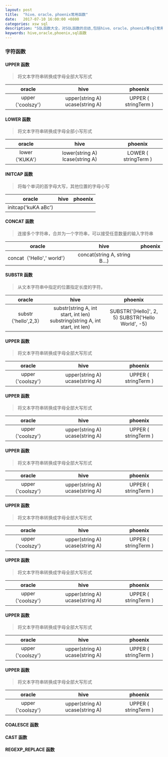 ```yaml
---
layout: post
title:  "hive、oracle、phoenix常用函数"
date:   2017-07-10 16:00:00 +0800
categories: xsw sql
description: "SQL函数大全，对SQL函数的总结,包括hive、oracle、phoenix等sql常用函数"
keywords: hive,oracle,phoenix,sql函数
---
```

### 字符函数

#### UPPER 函数

> 将文本字符串转换成字母全部大写形式

|       oracle      |                hive               |        phoenix       |
|      :-------:    |              :------:             |       :------:       |
| upper（'coolszy'）|  upper(string A) ucase(string A)  | UPPER ( stringTerm ) |

#### LOWER 函数

> 将文本字符串转换成字母全部小写形式

|       oracle      |                hive               |        phoenix       |
|      :-------:    |              :------:             |       :------:       |
| lower（'KUKA'）   |  lower(string A) lcase(string A)  | LOWER ( stringTerm ) |

#### INITCAP 函数

> 将每个单词的首字母大写，其他位置的字母小写

|       oracle       |                hive               |        phoenix       |
|      :-------:     |              :------:             |       :------:       |
| initcap('kuKA aBc')|                                   |  |

#### CONCAT 函数

> 连接多个字符串，合并为一个字符串，可以接受任意数量的输入字符串

|           oracle          |                hive               |        phoenix       |
|         :-------:         |              :------:             |       :------:       |
| concat（'Hello',' world'）|  concat(string A, string B…)      |                      |

#### SUBSTR 函数

> 从文本字符串中指定的位置指定长度的字符。                             

|       oracle         |                                  hive                                         |                        phoenix                    |
|      :-------:       |                                :------:                                       |                        :------:                   |
| substr（'hello',2,3）| substr(string A, int start, int len) substring(string A, int start, int len)  | SUBSTR('[Hello]', 2, 5) SUBSTR('Hello World', -5) |

#### UPPER 函数

> 将文本字符串转换成字母全部大写形式

|       oracle      |                hive               |        phoenix       |
|      :-------:    |              :------:             |       :------:       |
| upper（'coolszy'）|  upper(string A) ucase(string A)  | UPPER ( stringTerm ) |

#### UPPER 函数

> 将文本字符串转换成字母全部大写形式

|       oracle      |                hive               |        phoenix       |
|      :-------:    |              :------:             |       :------:       |
| upper（'coolszy'）|  upper(string A) ucase(string A)  | UPPER ( stringTerm ) |

#### UPPER 函数

> 将文本字符串转换成字母全部大写形式

|       oracle      |                hive               |        phoenix       |
|      :-------:    |              :------:             |       :------:       |
| upper（'coolszy'）|  upper(string A) ucase(string A)  | UPPER ( stringTerm ) |

#### UPPER 函数

> 将文本字符串转换成字母全部大写形式

|       oracle      |                hive               |        phoenix       |
|      :-------:    |              :------:             |       :------:       |
| upper（'coolszy'）|  upper(string A) ucase(string A)  | UPPER ( stringTerm ) |

#### UPPER 函数

> 将文本字符串转换成字母全部大写形式

|       oracle      |                hive               |        phoenix       |
|      :-------:    |              :------:             |       :------:       |
| upper（'coolszy'）|  upper(string A) ucase(string A)  | UPPER ( stringTerm ) |

#### UPPER 函数

> 将文本字符串转换成字母全部大写形式

|       oracle      |                hive               |        phoenix       |
|      :-------:    |              :------:             |       :------:       |
| upper（'coolszy'）|  upper(string A) ucase(string A)  | UPPER ( stringTerm ) |

#### UPPER 函数

> 将文本字符串转换成字母全部大写形式

|       oracle      |                hive               |        phoenix       |
|      :-------:    |              :------:             |       :------:       |
| upper（'coolszy'）|  upper(string A) ucase(string A)  | UPPER ( stringTerm ) |


#### COALESCE 函数 

#### CAST 函数

#### REGEXP_REPLACE 函数


